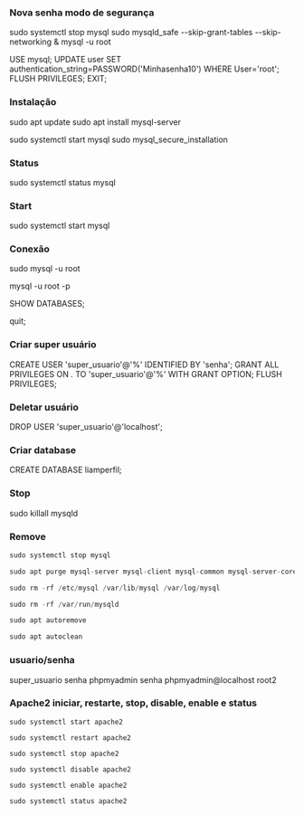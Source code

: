 ### Nova senha modo de segurança

sudo systemctl stop mysql
sudo mysqld_safe --skip-grant-tables --skip-networking &
mysql -u root

USE mysql;
UPDATE user SET authentication_string=PASSWORD('Minhasenha10') WHERE User='root';
FLUSH PRIVILEGES;
EXIT;

### Instalação

sudo apt update
sudo apt install mysql-server

sudo systemctl start mysql
sudo mysql_secure_installation

### Status

sudo systemctl status mysql


### Start

sudo systemctl start mysql

### Conexão

sudo mysql -u root

mysql -u root -p

SHOW DATABASES;

quit;

### Criar super usuário
CREATE USER 'super_usuario'@'%' IDENTIFIED BY 'senha';
GRANT ALL PRIVILEGES ON *.* TO 'super_usuario'@'%' WITH GRANT OPTION;
FLUSH PRIVILEGES;

### Deletar usuário

DROP USER 'super_usuario'@'localhost';

### Criar database

CREATE DATABASE liamperfil;


### Stop

sudo killall mysqld

### Remove
```s
sudo systemctl stop mysql
```
```s
sudo apt purge mysql-server mysql-client mysql-common mysql-server-core-* mysql-client-core-*
```
```s
sudo rm -rf /etc/mysql /var/lib/mysql /var/log/mysql
```
```s
sudo rm -rf /var/run/mysqld
```
```s
sudo apt autoremove
```
```s
sudo apt autoclean
```


### usuario/senha
super_usuario
senha
phpmyadmin
senha
phpmyadmin@localhost
root2

### Apache2 iniciar, restarte, stop, disable, enable e status
```
sudo systemctl start apache2
```
```
sudo systemctl restart apache2
```
```
sudo systemctl stop apache2
```
```
sudo systemctl disable apache2
```
```
sudo systemctl enable apache2
```
```
sudo systemctl status apache2
```

